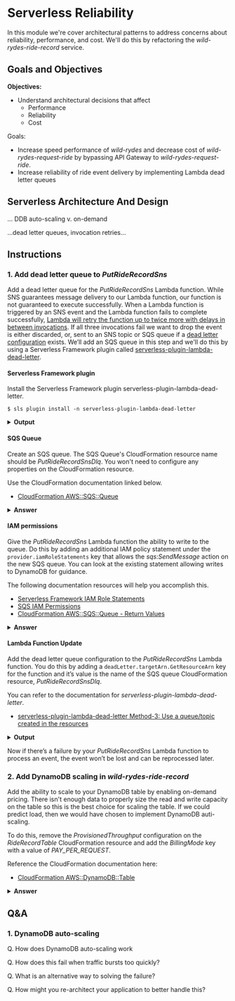 # Serverless Reliability

<!-- Focus on cost & performance (bypass APIG to lower cost and increase performance), and resiliency (DLQs) -->

<!-- tasks
    * refactor wild-rydes to have SNS
    * Refactor wild-rydes record to subscribe to SNS
    * Refcator handler to deal with both.
    * add DLQ to SNS
-->

In this module we're cover architectural patterns to address concerns about reliability, performance, and cost. We'll do this by refactoring the _wild-rydes-ride-record_ service.

## Goals and Objectives

__Objectives:__

* Understand architectural decisions that affect
    * Performance
    * Reliability
    * Cost

Goals:

* Increase speed performance of _wild-rydes_ and decrease cost of _wild-rydes-request-ride_ by bypassing API Gateway to _wild-rydes-request-ride_.
* Increase reliability of ride event delivery by implementing Lambda dead letter queues

## Serverless Architecture And Design
<!-- FIXME: Add diagram of current arch and future arch -->

... DDB auto-scaling v. on-demand
<!--
We should cover the questions about this in the intro
* sns -> Lambda -> DDB (ASG)
* sns -> Lambda -> DDB (on-demand)
* sns -> SQS - > Lambda -> DDB (ASG)
-->

...dead letter queues, invocation retries...

## Instructions
<!--
    The instructions are written for brevity and clarity but result in an outage.
-->
### 1. Add dead letter queue to _PutRideRecordSns_
Add a dead letter queue for the _PutRideRecordSns_ Lambda function. While SNS guarantees message delivery to our Lambda function, our function is not guaranteed to execute successfully. When a Lambda function is triggered by an SNS event and the Lambda function fails to complete successfully, [Lambda will retry the function up to twice more with delays in between invocations](https://docs.aws.amazon.com/lambda/latest/dg/retries-on-errors.html). If all three invocations fail we want to drop the event is either discarded, or, sent to an SNS topic or SQS queue if a [dead letter configuration](https://docs.aws.amazon.com/AWSCloudFormation/latest/UserGuide/aws-properties-lambda-function-deadletterconfig.html) exists. We’ll add an SQS queue in this step and we'll do this by using a Serverless Framework plugin called [serverless-plugin-lambda-dead-letter](https://github.com/gmetzker/serverless-plugin-lambda-dead-letter).


#### Serverless Framework plugin
Install the Serverless Framework plugin serverless-plugin-lambda-dead-letter.
```
$ sls plugin install -n serverless-plugin-lambda-dead-letter
```
<details>
<summary><strong>Output</strong></summary>
<p>

```
Serverless: Installing plugin "serverless-plugin-lambda-dead-letter@latest" (this might take a few seconds...)
Serverless: Successfully installed "serverless-plugin-lambda-dead-letter@latest"
```
</p>
</details>

#### SQS Queue
Create an SQS queue. The SQS Queue's CloudFormation resource name should be *PutRideRecordSnsDlq*. You won't need to configure any properties on the CloudFormation resource.

Use the CloudFormation documentation linked below.
* [CloudFormation AWS::SQS::Queue](https://docs.aws.amazon.com/AWSCloudFormation/latest/UserGuide/aws-properties-sqs-queues.html)

<details>
<summary><strong>Answer</strong></summary>
<p>

```diff
--- a/serverless.yml
+++ b/serverless.yml
@@ -93,6 +103,9 @@ resources:
               - ".amazonaws.com/${self:custom.stage}"
               - "${self:custom.sevrice_url_path_base}"

+    PutRideRecordSnsDlq:
+      Type: AWS::SQS::Queue
+
   Outputs:
     RideRecordUrl:
       Description: "URL of service"
```
</p>
</details>

#### IAM permissions
Give the *PutRideRecordSns* Lambda function the ability to write to the queue.  Do this by adding an additional IAM policy statement under the `provider.iamRoleStatements` key that allows the *sqs:SendMessage* action on the new SQS queue. You can look at the existing statement allowing writes to DynamoDB for guidance.

The following documentation resources will help you accomplish this.

* [Serverless Framework IAM Role Statements](https://serverless.com/framework/docs/providers/aws/guide/iam/)
* [SQS IAM Permissions](https://docs.aws.amazon.com/IAM/latest/UserGuide/list_amazonsqs.html)
* [CloudFormation AWS::SQS::Queue - Return Values](https://docs.aws.amazon.com/AWSCloudFormation/latest/UserGuide/aws-properties-sqs-queues.html#aws-properties-sqs-queues-ref)

<details>
<summary><strong>Answer</strong></summary>
<p>

```diff
--- a/serverless.yml
+++ b/serverless.yml
@@ -39,6 +39,13 @@ provider:
         Fn::GetAtt:
           - RideRecordTable
           - Arn
+    - Effect: Allow
+      Action:
+        - sqs:SendMessage
+      Resource:
+        Fn::GetAtt:
+          - PutRideRecordSnsDlq
+          - Arn

 functions:
   PutRideRecordHttp:
```
</p>
</details>

#### Lambda Function Update
Add the dead letter queue configuration to the *PutRideRecordSns* Lambda function. You do this by adding a `deadLetter.targetArn.GetResourceArn` key for the function and it’s value is the name of the SQS queue CloudFormation resource, *PutRideRecordSnsDlq*.

You can refer to the documentation for *serverless-plugin-lambda-dead-letter*.

* [serverless-plugin-lambda-dead-letter Method-3: Use a queue/topic created in the resources](https://github.com/gmetzker/serverless-plugin-lambda-dead-letter#method-3)

<details>
<summary><strong>Output</strong></summary>
<p>

```diff
@@ -62,6 +62,9 @@ functions:
     environment:
       DDB_TABLE_NAME:
         Ref: RideRecordTable
+    deadLetter:
+      targetArn:
+        GetResourceArn: PutRideRecordSnsDlq
     events:
       - sns: "${self:custom.wild_rydes_sns_topic_arn}"

```
</p>
</details>

Now if there’s a failure by your *PutRideRecordSns* Lambda function to process an event, the event won’t be lost and can be reprocessed later.



### 2. Add DynamoDB scaling in *wild-rydes-ride-record*
Add the ability to scale to your DynamoDB table by enabling on-demand pricing. There isn't enough data to properly size the read and write capacity on the table so this is the best choice for scaling the table. If we could predict load, then we would have chosen to implement DynamoDB auti-scaling.

To do this, remove the *ProvisionedThroughput* configuration on the *RideRecordTable* CloudFormation resource and add the *BillingMode* key with a value of *PAY_PER_REQUEST*.

Reference the CloudFormation documentation here:

* [CloudFormation AWS::DynamoDB::Table](https://docs.aws.amazon.com/AWSCloudFormation/latest/UserGuide/aws-resource-dynamodb-table.html)

<details>
<summary><strong>Answer</strong></summary>
<p>

```diff
--- a/serverless.yml
+++ b/serverless.yml
@@ -65,9 +65,7 @@ resources:
         KeySchema:
           - AttributeName: ${self:custom.ddb_table_hash_key}
             KeyType: HASH
-        ProvisionedThroughput:
-          ReadCapacityUnits: 1
-          WriteCapacityUnits: 1
+        BillingMode: PAY_PER_REQUEST

     ServiceUrlSsmParam:
       Type: "AWS::SSM::Parameter"
```
</p>
</details>


## Q&A

### 1. DynamoDB auto-scaling

Q. How does DynamoDB auto-scaling work

Q. How does this fail when traffic bursts too quickly?

Q. What is an alternative way to solving the failure?
<!-- Use on-demand DDB provisioning. -->

Q. How might you re-architect your application to better handle this?


